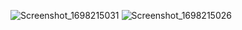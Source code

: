 ![Screenshot_1698215031](https://github.com/huseyinyamann/Yap-lacaklarListesi_MAUI_SQLite/assets/141922787/a5622419-181b-4e26-93c4-7b5bcedac316)
![Screenshot_1698215026](https://github.com/huseyinyamann/Yap-lacaklarListesi_MAUI_SQLite/assets/141922787/a3433335-834f-4057-9393-1cd63745bcb5)
